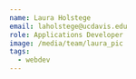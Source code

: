 ```yaml
---
name: Laura Holstege
email: laholstege@ucdavis.edu
role: Applications Developer
image: /media/team/laura_pic
tags:
  - webdev
---
```

